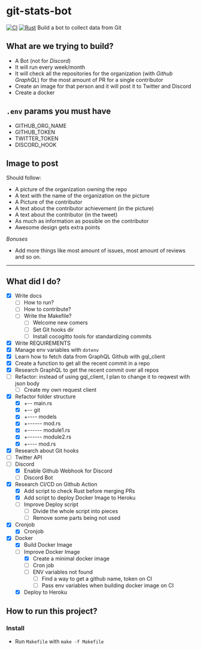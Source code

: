# git-stats-bot
[![CI](https://github.com/maemreyo/git-stats-bot/actions/workflows/ci.yml/badge.svg?branch=master)](https://github.com/maemreyo/git-stats-bot/actions/workflows/ci.yml)
[![Rust](https://github.com/maemreyo/git-stats-bot/actions/workflows/rust.yml/badge.svg)](https://github.com/maemreyo/git-stats-bot/actions/workflows/rust.yml)
Build a bot to collect data from Git

## What are we trying to build?
- A Bot (not for *Discord*)
- It will run every week/month
- It will check all the repositories for the organization (with *Github GraphQL*) for the most amount of PR for a single contributor
- Create an image for that person and it will post it to Twitter and Discord
- Create a docker
## `.env` params you must have
- GITHUB_ORG_NAME
- GITHUB_TOKEN
- TWITTER_TOKEN
- DISCORD_HOOK

## Image to post
Should follow:
- A picture of the organization owning the repo
- A text with the name of the organization on the picture
- A Picture of the contributor
- A text about the contributor achievement (in the picture)
- A text about the contributor (in the tweet)
- As much as information as possible on the contributor
- Awesome design gets extra points
  
*Bonuses*
- Add more things like most amount of issues, most amount of reviews and so on.
---
## What did I do?
- [x] Write docs
  - [ ] How to run?
  - [ ] How to contribute?
  - [ ] Write the Makefile?
    - [ ] Welcome new comers
    - [ ] Set Git hooks dir
    - [ ] Install cocogitto tools for standardizing commits
- [x] Write REQUIREMENTS
- [x] Manage env variables with `dotenv`
- [x] Learn how to fetch data from GraphQL Github with gql_client
- [x] Create a function to get all the recent commit in a repo
- [x] Research GraphQL to get the recent commit over all repos
- [ ] Refactor: instead of using gql_client, I plan to change it to reqwest with json body
  - [ ] Create my own request client
- [x] Refactor folder structure
  - [x] +-- main.rs
  - [x] +-- git
  - [x] +---- models
  - [x] +------ mod.rs
  - [x] +------ module1.rs
  - [x] +------ module2.rs
  - [x] +---- mod.rs
- [x] Research about Git hooks
- [ ] Twitter API
- [ ] Discord
  - [x] Enable Github Webhook for Discord
  - [ ] Discord Bot
- [x] Research CI/CD on Github Action
  - [x] Add script to check Rust before merging PRs
  - [x] Add script to deploy Docker Image to Heroku
  - [ ] Improve Deploy script
    - [ ] Divide the whole script into pieces
    - [ ] Remove some parts being not used
- [x] Cronjob
  - [x] Cronjob
- [x] Docker
  - [x] Build Docker Image
  - [ ] Improve Docker Image
    - [x] Create a minimal docker image
    - [ ] Cron job
    - [ ] ENV variables not found
      - [ ] Find a way to get a github name, token on CI
      - [ ] Pass env variables when building docker image on CI
  - [x] Deploy to Heroku

## How to run this project?

### Install
- Run `Makefile` with `make -f Makefile`
